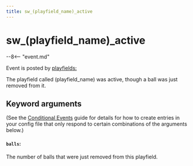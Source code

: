 ```yaml
---
title: sw_(playfield_name)_active
---
```


# sw_(playfield_name)\_active


--8<-- "event.md"

Event is posted by [playfields:](../config/playfields.md)

The playfield called (playfield_name) was active, though a ball was just removed
from it.

## Keyword arguments

(See the [Conditional Events](overview/conditional.md)
guide for details for how to create entries in your config file that
only respond to certain combinations of the arguments below.)

#### `balls`:

The number of balls that were just removed from this playfield.
